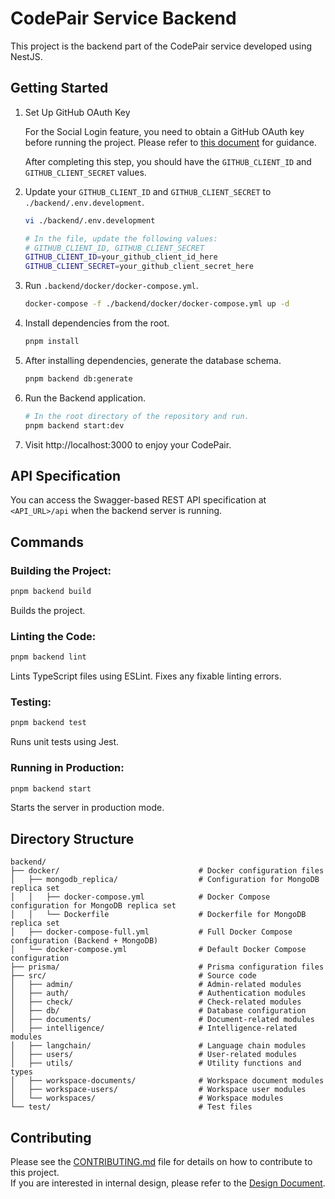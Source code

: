 # CodePair Service Backend

This project is the backend part of the CodePair service developed using NestJS.

## Getting Started

1. Set Up GitHub OAuth Key

    For the Social Login feature, you need to obtain a GitHub OAuth key before running the project. Please refer to [this document](../docs/1_Set_Up_GitHub_OAuth_Key.md) for guidance.

    After completing this step, you should have the `GITHUB_CLIENT_ID` and `GITHUB_CLIENT_SECRET` values.

2. Update your `GITHUB_CLIENT_ID` and `GITHUB_CLIENT_SECRET` to `./backend/.env.development`.

    ```bash
    vi ./backend/.env.development

    # In the file, update the following values:
    # GITHUB_CLIENT_ID, GITHUB_CLIENT_SECRET
    GITHUB_CLIENT_ID=your_github_client_id_here
    GITHUB_CLIENT_SECRET=your_github_client_secret_here
    ```

3. Run `.backend/docker/docker-compose.yml`.

    ```bash
    docker-compose -f ./backend/docker/docker-compose.yml up -d
    ```

4. Install dependencies from the root.

    ```bash
    pnpm install
    ```

5. After installing dependencies, generate the database schema.

    ```bash
    pnpm backend db:generate
    ```

6. Run the Backend application.

    ```bash
    # In the root directory of the repository and run.
    pnpm backend start:dev
    ```

7. Visit http://localhost:3000 to enjoy your CodePair.

## API Specification

You can access the Swagger-based REST API specification at `<API_URL>/api` when the backend server is running.

## Commands

### Building the Project:

```bash
pnpm backend build
```

Builds the project.

### Linting the Code:

```bash
pnpm backend lint
```

Lints TypeScript files using ESLint. Fixes any fixable linting errors.

### Testing:

```bash
pnpm backend test
```

Runs unit tests using Jest.

### Running in Production:

```bash
pnpm backend start
```

Starts the server in production mode.

## Directory Structure

```
backend/
├── docker/                               # Docker configuration files
│   ├── mongodb_replica/                  # Configuration for MongoDB replica set
│   │   ├── docker-compose.yml            # Docker Compose configuration for MongoDB replica set
│   │   └── Dockerfile                    # Dockerfile for MongoDB replica set
│   ├── docker-compose-full.yml           # Full Docker Compose configuration (Backend + MongoDB)
│   └── docker-compose.yml                # Default Docker Compose configuration
├── prisma/                               # Prisma configuration files
├── src/                                  # Source code
│   ├── admin/                            # Admin-related modules
│   ├── auth/                             # Authentication modules
│   ├── check/                            # Check-related modules
│   ├── db/                               # Database configuration
│   ├── documents/                        # Document-related modules
│   ├── intelligence/                     # Intelligence-related modules
│   ├── langchain/                        # Language chain modules
│   ├── users/                            # User-related modules
│   ├── utils/                            # Utility functions and types
│   ├── workspace-documents/              # Workspace document modules
│   ├── workspace-users/                  # Workspace user modules
│   └── workspaces/                       # Workspace modules
└── test/                                 # Test files
```

## Contributing

Please see the [CONTRIBUTING.md](../CONTRIBUTING.md) file for details on how to contribute to this project.  
If you are interested in internal design, please refer to the [Design Document](./design/).
